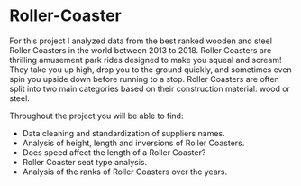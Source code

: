 # Roller-Coaster
For this project I analyzed data from the best ranked wooden and steel Roller Coasters in the world between 2013 to 2018. Roller Coasters are thrilling amusement park rides designed to make you squeal and scream! They take you up high, drop you to the ground quickly, and sometimes even spin you upside down before running to a stop. Roller Coasters are often split into two main categories based on their construction material: wood or steel.

Throughout the project you will be able to find:

* Data cleaning and standardization of suppliers names.
* Analysis of height, length and inversions of Roller Coasters.
* Does speed affect the length of a Roller Coaster?
* Roller Coaster seat type analysis.
* Analysis of the ranks of Roller Coasters over the years.
